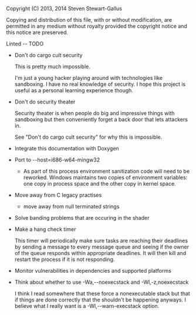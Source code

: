 Copyright (C) 2013, 2014 Steven Stewart-Gallus

Copying and distribution of this file, with or without modification,
are permitted in any medium without royalty provided the copyright
notice and this notice are preserved.

Linted -- TODO

* Don't do cargo cult security

  This is pretty much impossible.

  I'm just a young hacker playing around with technologies like
  sandboxing. I have no real knowledge of security. I hope this
  project is useful as a personal learning experience though.

* Don't do security theater

  Security theater is when people do big and impressive things with
  sandboxing but then conveniently forget a back door that lets
  attackers in.

  See "Don't do cargo cult security" for why this is impossible.

* Integrate this documentation with Doxygen
* Port to --host=i686-w64-mingw32

  * As part of this process environment sanitization code will need to
    be reworked. Windows maintains two copies of environment
    variables: one copy in process space and the other copy in kernel
    space.
* Move away from C legacy practises
  - move away from null terminated strings
* Solve banding problems that are occuring in the shader
* Make a hang check timer

  This timer will periodically make sure tasks are reaching their
  deadlines by sending a message to every message queue and seeing if
  the owner of the queue responds within appropriate deadlines. It
  will then kill and restart the process if it is not responding.

* Monitor vulnerabilities in dependencies and supported platforms
* Think about whether to use -Wa,--noexecstack and -Wl,-z,noexecstack

  I think I read somewhere that these force a nonexecutable stack but
  that if things are done correctly that the shouldn't be happening
  anyways. I believe what I really want is a -Wl,--warn-execstack
  option.
